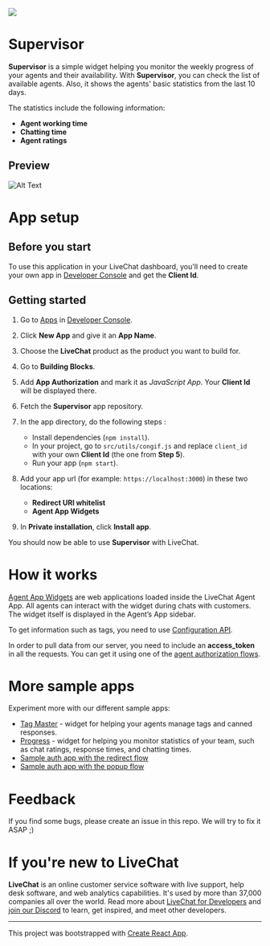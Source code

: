 ![](https://i.ibb.co/J5CxbdT/supervisor-icon.png)

# Supervisor

**Supervisor** is a simple widget helping you monitor the weekly progress of your agents and their availability. With **Supervisor**, you can check the list of available agents. Also, it shows the agents' basic statistics from the last 10 days. 

The statistics include the following information:

- **Agent working time** 
- **Chatting time** 
- **Agent ratings** 


## Preview

![Alt Text](https://i.ibb.co/rfnHsTz/supervisor.png)

# App setup

## Before you start

To use this application in your LiveChat dashboard, you'll need to create your own app in [Developer Console](https://developers.livechatinc.com/console) and get the **Client Id**.

## Getting started

1. Go to [Apps](https://developers.livechatinc.com/console/apps) in [Developer Console](https://developers.livechatinc.com/console).
2. Click **New App** and give it an **App Name**.
3. Choose the **LiveChat** product as the product you want to build for.
4. Go to **Building Blocks**.
5. Add **App Authorization** and mark it as *JavaScript App*. Your **Client Id** will be displayed there.
6. Fetch the **Supervisor** app repository.
7. In the app directory, do the following steps :

    * Install dependencies (`npm install`).
    * In your project, go to `src/utils/congif.js` and replace `client_id` with your own **Client Id** (the one from **Step 5**).
    * Run your app (`npm start`).
8. Add your app url (for example: `https://localhost:3000`) in these two locations:

    * **Redirect URI whitelist**
    * **Agent App Widgets**
9. In **Private installation**, click **Install app**. 

You should now be able to use **Supervisor** with LiveChat.

# How it works

[Agent App Widgets](https://developers.livechat.com/docs/extending-agent-app) are web applications loaded inside the LiveChat Agent App. All agents can interact with the widget during chats with customers. The widget itself is displayed in the Agent’s App sidebar.

To get information such as tags, you need to use [Configuration API](https://developers.livechat.com/docs/management/configuration-api).

In order to pull data from our server, you need to include an **access_token** in all the requests. You can get it using one of the [agent authorization flows](https://developers.livechat.com/docs/authorization/agent-authorization).


# More sample apps 
Experiment more with our different sample apps:
 - [Tag Master](https://github.com/livechat/tag-master) - widget for helping your agents manage tags and canned responses.
 - [Progress](https://github.com/livechat/progress-app) - widget for helping you monitor statistics of your team, such as chat ratings, response times, and chatting times.
 - [Sample auth app with the redirect flow](https://github.com/livechat/sample-app-redirect-auth)
 - [Sample auth app with the popup flow](https://github.com/livechat/sample-app-popup-auth)

# Feedback
If you find some bugs, please create an issue in this repo. We will try to fix it ASAP ;)

# If you're new to LiveChat

**LiveChat** is an online customer service software with live support, help desk software, and web analytics capabilities. It's used by more than 37,000 companies all over the world. Read more about [LiveChat for Developers](https://developers.livechatinc.com/) and [join our Discord](https://discord.com/invite/NcfJu3a9kM) to learn, get inspired, and meet other developers.

--------------------------------------------------------------------------------------------------------------------------------------------------------------------

This project was bootstrapped with [Create React App](https://github.com/facebook/create-react-app).
